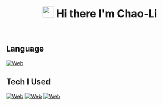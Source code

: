 <h1 align='center'>
 <img src="https://media.giphy.com/media/hvRJCLFzcasrR4ia7z/giphy.gif" width="30px"> Hi there  I'm Chao-Li
</h1>

<br/>
<h2>Language</h2>

[![Web](https://skillicons.dev/icons?i=js,ts,php,python,kotlin,java,swift,c#)](https://skillicons.dev)

<h2>Tech I Used</h2>

[![Web](https://skillicons.dev/icons?i=react,nextjs,redux,gatsby,nodejs,expressjs)](https://skillicons.dev)
[![Web](https://skillicons.dev/icons?i=spring,laravel,flask,tailwind,scss,css)](https://skillicons.dev)
[![Web](https://skillicons.dev/icons?i=aws,firebase,mongo,postgresql,docker,androidstudio)](https://skillicons.dev)



